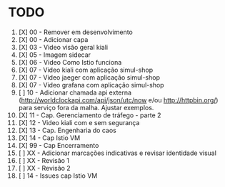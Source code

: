 # TODO

1. [X] 00 - Remover em desenvolvimento
2. [X] 00 - Adicionar capa
3. [X] 03 - Video visão geral kiali
4. [X] 05 - Imagem sidecar
5. [X] 06 - Video Como Istio funciona
6. [X] 07 - Video kiali com aplicação simul-shop
7. [X] 07 - Video jaeger com aplicação simul-shop
8. [X] 07 - Video grafana com aplicação simul-shop
9. [ ] 10 - Adicionar chamada api externa (http://worldclockapi.com/api/json/utc/now e/ou http://httpbin.org/) para serviço fora da malha. Ajustar exemplos.
10. [X] 11 - Cap. Gerenciamento de tráfego - parte 2
11. [X] 12 - Video kiali com e sem segurança
12. [X] 13 - Cap. Engenharia do caos
13. [X] 14 - Cap Istio VM
14. [X] 99 - Cap Encerramento
15. [ ] XX - Adicionar marcações indicativas e revisar identidade visual
16. [ ] XX - Revisão 1
17. [ ] XX - Revisão 2
18. [ ] 14 - Issues cap Istio VM